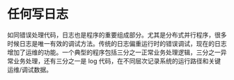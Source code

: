 # 任何写日志

如同错误处理代码，日志也是程序的重要组成部分。尤其是分布式并行程序，很多时候日志是唯一有效的调试方法。传统的日志偏重运行时的错误调试，现在的日志增加了运维的功能。一个典型的程序包括三分之一正常业务处理逻辑，三分之一异常业务处理，还有三分之一是 log 代码，在不同层次记录系统的运行路径和关键运维/调试数据。
